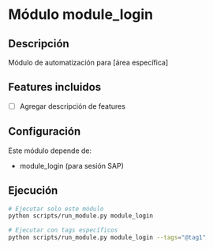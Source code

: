 # Módulo module_login

## Descripción
Módulo de automatización para [área específica]

## Features incluidos
- [ ] Agregar descripción de features

## Configuración
Este módulo depende de: 
- module_login (para sesión SAP)

## Ejecución
```bash
# Ejecutar solo este módulo
python scripts/run_module.py module_login

# Ejecutar con tags específicos  
python scripts/run_module.py module_login --tags="@tag1"
